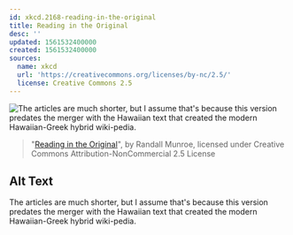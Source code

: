 ```yaml
---
id: xkcd.2168-reading-in-the-original
title: Reading in the Original
desc: ''
updated: 1561532400000
created: 1561532400000
sources:
  name: xkcd
  url: 'https://creativecommons.org/licenses/by-nc/2.5/'
  license: Creative Commons 2.5
---
```

![The articles are much shorter, but I assume that's because this version predates the merger with the Hawaiian text that created the modern Hawaiian-Greek hybrid wiki-pedia.](https://imgs.xkcd.com/comics/reading_in_the_original.png)
> "[Reading in the Original](https://xkcd.com/2168/)", by Randall Munroe, licensed under Creative Commons Attribution-NonCommercial 2.5 License

## Alt Text
The articles are much shorter, but I assume that's because this version predates the merger with the Hawaiian text that created the modern Hawaiian-Greek hybrid wiki-pedia.
